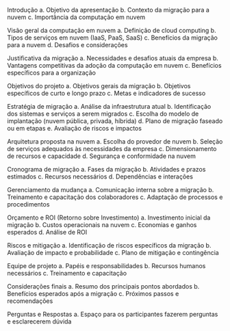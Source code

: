 Introdução
a. Objetivo da apresentação
b. Contexto da migração para a nuvem
c. Importância da computação em nuvem

Visão geral da computação em nuvem
a. Definição de cloud computing
b. Tipos de serviços em nuvem (IaaS, PaaS, SaaS)
c. Benefícios da migração para a nuvem
d. Desafios e considerações

Justificativa da migração
a. Necessidades e desafios atuais da empresa
b. Vantagens competitivas da adoção da computação em nuvem
c. Benefícios específicos para a organização

Objetivos do projeto
a. Objetivos gerais da migração
b. Objetivos específicos de curto e longo prazo
c. Metas e indicadores de sucesso

Estratégia de migração
a. Análise da infraestrutura atual
b. Identificação dos sistemas e serviços a serem migrados
c. Escolha do modelo de implantação (nuvem pública, privada, híbrida)
d. Plano de migração faseado ou em etapas
e. Avaliação de riscos e impactos

Arquitetura proposta na nuvem
a. Escolha do provedor de nuvem
b. Seleção de serviços adequados às necessidades da empresa
c. Dimensionamento de recursos e capacidade
d. Segurança e conformidade na nuvem

Cronograma de migração
a. Fases da migração
b. Atividades e prazos estimados
c. Recursos necessários
d. Dependências e interações

Gerenciamento da mudança
a. Comunicação interna sobre a migração
b. Treinamento e capacitação dos colaboradores
c. Adaptação de processos e procedimentos

Orçamento e ROI (Retorno sobre Investimento)
a. Investimento inicial da migração
b. Custos operacionais na nuvem
c. Economias e ganhos esperados
d. Análise de ROI

Riscos e mitigação
a. Identificação de riscos específicos da migração
b. Avaliação de impacto e probabilidade
c. Plano de mitigação e contingência

Equipe de projeto
a. Papéis e responsabilidades
b. Recursos humanos necessários
c. Treinamento e capacitação

Considerações finais
a. Resumo dos principais pontos abordados
b. Benefícios esperados após a migração
c. Próximos passos e recomendações

Perguntas e Respostas
a. Espaço para os participantes fazerem perguntas e esclarecerem dúvida